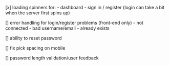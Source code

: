 [x] loading spinners for:
    - dashboard
    - sign in / register (login can take a bit when the server first spins up)

[] error handling for login/register problems (front-end only)
    - not connected
    - bad username/email
    - already exists

[] ability to reset password

[] fix pick spacing on mobile

[] password length validation/user feedback

